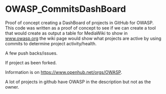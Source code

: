 # OWASP_CommitsDashBoard
Proof of concept creating a DashBoard of projects in GitHub for OWASP. This code was written as a proof of concept to see if we can create a tool that would create as output a table for MediaWiki to show in www.owasp.org the wiki page would show what projects are active by using commits to determine project activity/health.

A few push backs/issues.

If project as been forked.

Information is on https://www.openhub.net/orgs/OWASP.

A lot of projects in github have OWASP in the description but not as the owner.

